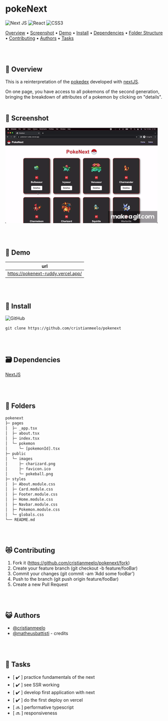 # pokeNext

![Next JS](https://img.shields.io/badge/Next-black?style=for-the-badge&logo=next.js&logoColor=white)
![React](https://img.shields.io/badge/react-%2320232a.svg?style=for-the-badge&logo=react&logoColor=%2361DAFB)
![CSS3](https://img.shields.io/badge/css3-%231572B6.svg?style=for-the-badge&logo=css3&logoColor=white)

[Overview](#overview)
•
[Screenshot](#Screenshot)
•
[Demo](#demo)
•
[Install](#Install)
•
[Dependencies](#Dependencies)
•
[Folder Structure](#Folders)
•
[Contributing](#Contributing)
•
[Authors](#Authors)
•
[Tasks](#Tasks)

<br></br>


## 📜 Overview

This is a reinterpretation of the [pokedex](https://pokemon.fandom.com/pt-br/wiki/Pok%C3%A9dex) developed with [nextJS](https://nextjs.org/).

On one page, you have access to all pokemons of the second generation, bringing the breakdown of attributes of a pokemon by clicking on "details".
<br></br>

## 🎑 Screenshot

![gif](/pokemon.gif "MarineGEO logo")

<br></br>

## 📀 Demo

| url                                |
| ---------------------------------- |
| https://pokenext-ruddy.vercel.app/ |

<br></br>

## 💾 Install

![GitHub](https://img.shields.io/badge/github-%23121011.svg?style=for-the-badge&logo=github&logoColor=white)

```
git clone https://github.com/cristianmeelo/pokenext
```

<br></br>

## 🗃️ Dependencies

[NextJS](https://nextjs.org/)

<br></br>

## 📂 Folders

```
pokenext
├─ pages
│  ├─ _app.tsx
│  ├─ about.tsx
│  ├─ index.tsx
│  └─ pokemon
│     └─ [pokemonId].tsx
├─ public
│  └─ images
│     ├─ charizard.png
│     ├─ favicon.ico
│     └─ pokeball.png
├─ styles
│  ├─ About.module.css
│  ├─ Card.module.css
│  ├─ Footer.module.css
│  ├─ Home.module.css
│  ├─ Navbar.module.css
│  ├─ Pokemon.module.css
│  └─ globals.css
└── README.md
```

<br></br>

## 😻 Contributing

1. Fork it (https://github.com/cristianmeelo/pokenext/fork)
2. Create your feature branch (git checkout -b feature/fooBar)
3. Commit your changes (git commit -am ‘Add some fooBar’)
4. Push to the branch (git push origin feature/fooBar)
5. Create a new Pull Request

<br></br>

## 😺 Authors

- [@cristianmeelo](https://cristianmeelo.github.io/)
- [@matheusbattisti](https://github.com/matheusbattisti/curso_nextjs_yt) - credits

<br></br>

## 🔔 Tasks

- [ ✔️ ] practice fundamentals of the next
- [ ✔️ ] see SSR working
- [ ✔️ ] develop first application with next
- [ ✔️ ] do the first deploy on vercel
- [ 🔜 ] performative typescript
- [ 🔜 ] responsiveness
